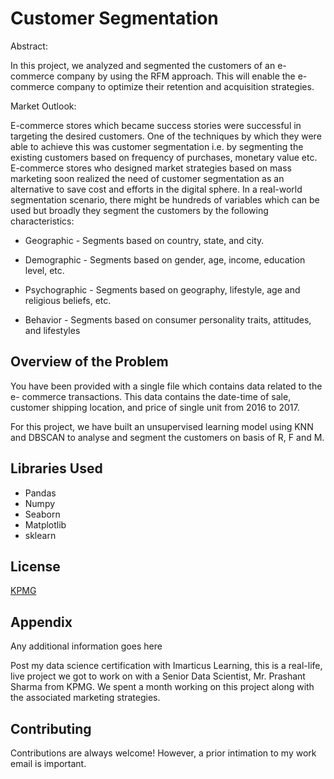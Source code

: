 
# Customer Segmentation

Abstract: 

In this project, we analyzed and segmented the customers of an e-commerce company by using the RFM approach. This will enable the e-commerce company to optimize their retention and acquisition strategies.

Market Outlook: 

E-commerce stores which became success stories were successful in targeting the desired customers. One of the techniques by which they were able to achieve this was customer segmentation i.e. by segmenting the existing customers based on frequency of purchases, monetary value etc. E-commerce stores who designed market strategies based on mass marketing soon realized the need of customer segmentation as an alternative to save cost and efforts in the digital sphere. In a real-world segmentation scenario, there might be hundreds of variables which can be used but broadly they segment the customers by the following characteristics:

- Geographic - Segments based on country, state, and city.
- Demographic - Segments based on gender, age, income, education level, etc.
  
- Psychographic - Segments based on geography, lifestyle, age and religious beliefs, etc.
- Behavior - Segments based on consumer personality traits, attitudes, and lifestyles
  



## Overview of the Problem

You have been provided with a single file which contains data related to the e- commerce transactions. This data contains the date-time of sale, customer shipping location, and price of single unit from 2016 to 2017.

For this project, we have built an unsupervised learning model using KNN and DBSCAN to analyse and segment the customers on basis of R, F and M.


## Libraries Used

- Pandas
- Numpy
- Seaborn
- Matplotlib
- sklearn

## License

[KPMG](https://home.kpmg/in/en/home/misc/legal.html)


## Appendix

Any additional information goes here

Post my data science certification with Imarticus Learning, this is a real-life, live project we got to work on with a Senior Data Scientist, Mr. Prashant Sharma from KPMG. We spent a month working on this project along with the associated marketing strategies.

## Contributing

Contributions are always welcome! However, a prior intimation to my work email is important.
